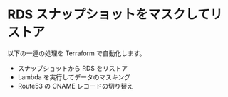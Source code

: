 # RDS スナップショットをマスクしてリストア

以下の一連の処理を Terraform で自動化します。

- スナップショットから RDS をリストア
- Lambda を実行してデータのマスキング
- Route53 の CNAME レコードの切り替え
